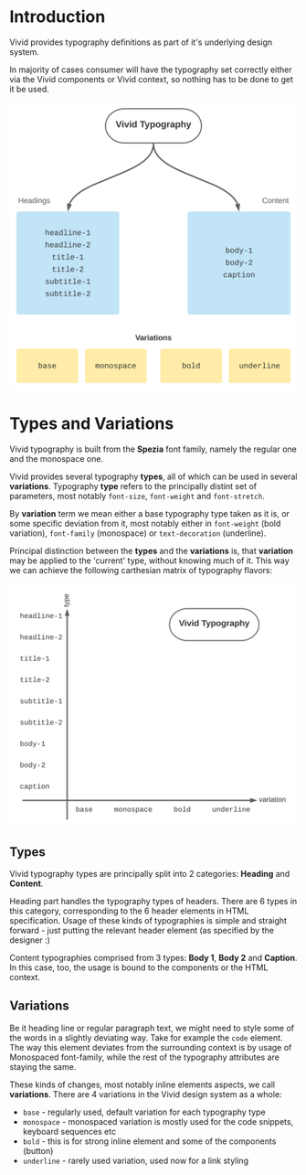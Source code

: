 # Introduction

Vivid provides typography definitions as part of it's underlying design system.

In majority of cases consumer will have the typography set correctly either via the Vivid components or Vivid context, so nothing has to be done to get it be used.

![Vivid typography structure](typography-system-topology.svg)

# Types and Variations

Vivid typography is built from the **Spezia** font family, namely the regular one and the monospace one.

Vivid provides several typography **types**, all of which can be used in several **variations**.
Typography **type** refers to the principally distint set of parameters, most notably `font-size`, `font-weight` and `font-stretch`.

By **variation** term we mean either a base typography type taken as it is, or some specific deviation from it, most notably either in `font-weight` (bold variation), `font-family` (monospace) or `text-decoration` (underline).

Principal distinction between the **types** and the **variations** is, that **variation** may be applied to the 'current' type, without knowing much of it. This way we can achieve the following carthesian matrix of typography flavors:

![Vivid typography permutations](typography-system-permutations.svg)

## Types

Vivid typography types are principally split into 2 categories: **Heading** and **Content**.

Heading part handles the typography types of headers.
There are 6 types in this category, corresponding to the 6 header elements in HTML specification.
Usage of these kinds of typographies is simple and straight forward - just putting the relevant header element (as specified by the designer :)

Content typographies comprised from 3 types: **Body 1**, **Body 2** and **Caption**.
In this case, too, the usage is bound to the components or the HTML context.

## Variations

Be it heading line or regular paragraph text, we might need to style some of the words in a slightly deviating way.
Take for example the `code` element. The way this element deviates from the surrounding context is by usage of Monospaced font-family, while the rest of the typography attributes are staying the same.

These kinds of changes, most notably inline elements aspects, we call **variations**.
There are 4 variations in the Vivid design system as a whole:
* `base` - regularly used, default variation for each typography type
* `monospace` - monospaced variation is mostly used for the code snippets, keyboard sequences etc
* `bold` - this is for strong inline element and some of the components (button)
* `underline` - rarely used variation, used now for a link styling
